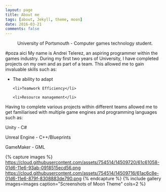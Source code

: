 ```yaml
---
layout: page
title: About me
tags: [about, Jekyll, theme, moon]
date: 2016-03-21
comments: false
---
```

    
<center>University of Portsmouth - Computer games technology student.</center>

#poza aici
My name is Andrei Telerez, an aspiring programmer within the games industry. During my first two years of University, I have completed projects on my own and as part of a team. This allowed me to gain invaluable skills such as:


<ul>
    <li>The ability to adapt</li>

    <li>Teamwork Efficiency</li>

    <li>Resource management</li>
</ul>


Having to complete various projects within different teams allowed me to get familiarised with multiple game engines and programming languages such as:



Unity - C#

Unreal Engine - C++/Blueprints

GameMaker - GML

{% capture images %}
    https://cloud.githubusercontent.com/assets/754514/14509720/61c61058-01d6-11e6-93ab-0918515ecd56.png
    https://cloud.githubusercontent.com/assets/754514/14509716/61ac6c8e-01d6-11e6-879f-8308883de790.png
{% endcapture %}
{% include gallery images=images caption="Screenshots of Moon Theme" cols=2 %}
